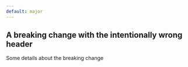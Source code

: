 ```yaml
---
default: major
---
```


## A breaking change with the intentionally wrong header

Some details about the breaking change
